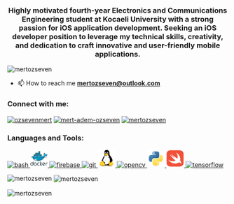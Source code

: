 <h3 align="center">Highly motivated fourth-year Electronics and Communications Engineering student at Kocaeli University with a strong passion for iOS application development. Seeking an iOS developer position to leverage my technical skills, creativity, and dedication to craft innovative and user-friendly mobile applications.</h3>

<p align="left"> <img src="https://komarev.com/ghpvc/?username=mertozseven&label=Profile%20views&color=0e75b6&style=plastic" alt="mertozseven" /> </p>

- 📫 How to reach me **mertozseven@outlook.com**

<h3 align="left">Connect with me:</h3>
<p align="left">
<a href="https://twitter.com/ozsevenmert" target="blank"><img align="center" src="https://raw.githubusercontent.com/rahuldkjain/github-profile-readme-generator/master/src/images/icons/Social/twitter.svg" alt="ozsevenmert" height="30" width="40" /></a>
<a href="https://linkedin.com/in/mert-adem-ozseven" target="blank"><img align="center" src="https://raw.githubusercontent.com/rahuldkjain/github-profile-readme-generator/master/src/images/icons/Social/linked-in-alt.svg" alt="mert-adem-ozseven" height="30" width="40" /></a>
<a href="https://instagram.com/mertozseven" target="blank"><img align="center" src="https://raw.githubusercontent.com/rahuldkjain/github-profile-readme-generator/master/src/images/icons/Social/instagram.svg" alt="mertozseven" height="30" width="40" /></a>
</p>

<h3 align="left">Languages and Tools:</h3>
<p align="left"> <a href="https://www.gnu.org/software/bash/" target="_blank" rel="noreferrer"> <img src="https://www.vectorlogo.zone/logos/gnu_bash/gnu_bash-icon.svg" alt="bash" width="40" height="40"/> </a> <a href="https://www.docker.com/" target="_blank" rel="noreferrer"> <img src="https://raw.githubusercontent.com/devicons/devicon/master/icons/docker/docker-original-wordmark.svg" alt="docker" width="40" height="40"/> </a> <a href="https://firebase.google.com/" target="_blank" rel="noreferrer"> <img src="https://www.vectorlogo.zone/logos/firebase/firebase-icon.svg" alt="firebase" width="40" height="40"/> </a> <a href="https://git-scm.com/" target="_blank" rel="noreferrer"> <img src="https://www.vectorlogo.zone/logos/git-scm/git-scm-icon.svg" alt="git" width="40" height="40"/> </a> <a href="https://www.linux.org/" target="_blank" rel="noreferrer"> <img src="https://raw.githubusercontent.com/devicons/devicon/master/icons/linux/linux-original.svg" alt="linux" width="40" height="40"/> </a> <a href="https://opencv.org/" target="_blank" rel="noreferrer"> <img src="https://www.vectorlogo.zone/logos/opencv/opencv-icon.svg" alt="opencv" width="40" height="40"/> </a> <a href="https://www.python.org" target="_blank" rel="noreferrer"> <img src="https://raw.githubusercontent.com/devicons/devicon/master/icons/python/python-original.svg" alt="python" width="40" height="40"/> </a> <a href="https://developer.apple.com/swift/" target="_blank" rel="noreferrer"> <img src="https://raw.githubusercontent.com/devicons/devicon/master/icons/swift/swift-original.svg" alt="swift" width="40" height="40"/> </a> <a href="https://www.tensorflow.org" target="_blank" rel="noreferrer"> <img src="https://www.vectorlogo.zone/logos/tensorflow/tensorflow-icon.svg" alt="tensorflow" width="40" height="40"/> </a> </p>

<p><img align="left" src="https://github-readme-stats.vercel.app/api/top-langs?username=mertozseven&show_icons=true&theme=dark&locale=en&layout=compact" alt="mertozseven" /></p>

<p>&nbsp;<img align="center" src="https://github-readme-stats.vercel.app/api?username=mertozseven&show_icons=true&theme=dark&locale=en" alt="mertozseven" /></p>

<p><img align="center" src="https://github-readme-streak-stats.herokuapp.com/?user=mertozseven&theme=dark" alt="mertozseven" /></p>
